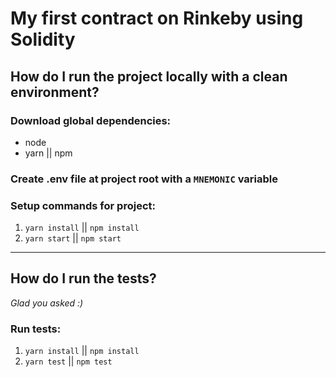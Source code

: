 # My first contract on Rinkeby using Solidity

##  How do I run the project locally with a clean environment?
### Download global dependencies:
  - node
  - yarn || npm

### Create .env file at project root with a `MNEMONIC` variable

### Setup commands for project:
1. `yarn install` || `npm install`
1. `yarn start` || `npm start`
--------------------------
## How do I run the tests?
_Glad you asked :)_
### Run tests:
1. `yarn install` || `npm install`
1. `yarn test` || `npm test`
